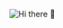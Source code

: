 <!-- ### Hi there 👋 -->
![Hi there 👋](https://media.giphy.com/media/6IkjQmpaRwIabJ2G3C/giphy.gif)


<!-- **GurpreetSaranagal/GurpreetSaranagal** is a ✨ _special_ ✨ repository because its `README.md` (this file) appears on your GitHub profile. -->

<!-- Here is some information about me -->
<!-- 
- 🔭 I’m currently working on CPP
- 🌱 I’m currently learning DSA -->
<!-- - 👯 I’m looking to collaborate on Learning DSA -->
<!-- - 🤔 I’m looking for help with DSA -->
<!-- - 💬 Ask me about ... -->
<!-- - [linkedin](https://www.linkedin.com/in/gurpreet-sarangal-b92525219/), -->
<!-- - [instagram](https://www.instagram.com/officialsarangral/) -->
<!-- - 😄 Pronouns: ... -->
<!-- - ⚡ Fun fact: ... -->

